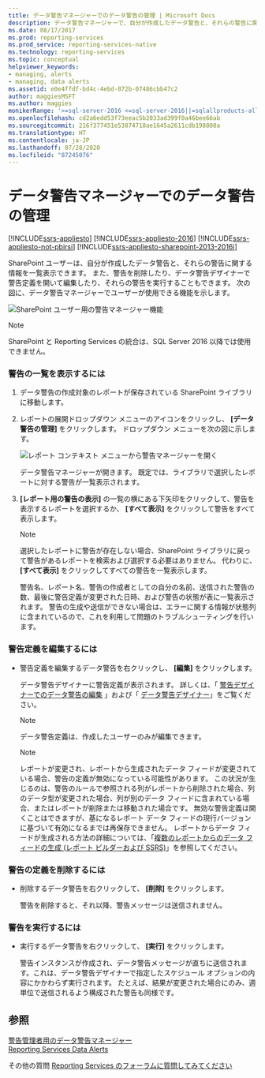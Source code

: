 ```yaml
---
title: データ警告マネージャーでのデータ警告の管理 | Microsoft Docs
description: データ警告マネージャーで、自分が作成したデータ警告と、それらの警告に関する情報を一覧表示する方法について説明します。
ms.date: 08/17/2017
ms.prod: reporting-services
ms.prod_service: reporting-services-native
ms.technology: reporting-services
ms.topic: conceptual
helpviewer_keywords:
- managing, alerts
- managing, data alerts
ms.assetid: e0e4ffdf-bd4c-4ebd-872b-07486cbb47c2
author: maggiesMSFT
ms.author: maggies
monikerRange: '>=sql-server-2016 <=sql-server-2016||=sqlallproducts-allversions'
ms.openlocfilehash: cd2a6edd53f73eeac5b2033ad399f0a46bee66ab
ms.sourcegitcommit: 216f377451e53874718ae1645a2611cdb198808a
ms.translationtype: HT
ms.contentlocale: ja-JP
ms.lasthandoff: 07/28/2020
ms.locfileid: "87245076"
---
```

# <a name="manage-my-data-alerts-in-data-alert-manager"></a>データ警告マネージャーでのデータ警告の管理

[!INCLUDE[ssrs-appliesto](../includes/ssrs-appliesto.md)] [!INCLUDE[ssrs-appliesto-2016](../includes/ssrs-appliesto-2016.md)] [!INCLUDE[ssrs-appliesto-not-pbirsi](../includes/ssrs-appliesto-not-pbirs.md)] [!INCLUDE[ssrs-appliesto-sharepoint-2013-2016i](../includes/ssrs-appliesto-sharepoint-2013-2016.md)]

SharePoint ユーザーは、自分が作成したデータ警告と、それらの警告に関する情報を一覧表示できます。 また、警告を削除したり、データ警告デザイナーで警告定義を開いて編集したり、それらの警告を実行することもできます。 次の図に、データ警告マネージャーでユーザーが使用できる機能を示します。

 ![SharePoint ユーザー用の警告マネージャー機能](../reporting-services/media/rs-alertmanageriw.gif "SharePoint ユーザー用の警告マネージャー機能")

> [!NOTE]
> SharePoint と Reporting Services の統合は、SQL Server 2016 以降では使用できません。

### <a name="to-view-a-list-of-your-alerts"></a>警告の一覧を表示するには  
  
1.  データ警告の作成対象のレポートが保存されている SharePoint ライブラリに移動します。  
  
2.  レポートの展開ドロップダウン メニューのアイコンをクリックし、 **[データ警告の管理]** をクリックします。 ドロップダウン メニューを次の図に示します。  
  
     ![レポート コンテキスト メニューから警告マネージャーを開く](../reporting-services/media/rs-openalertmanager.gif "レポート コンテキスト メニューから警告マネージャーを開く")  
  
     データ警告マネージャーが開きます。 既定では、ライブラリで選択したレポートに対する警告が一覧表示されます。  
  
3.  **[レポート用の警告の表示]** の一覧の横にある下矢印をクリックして、警告を表示するレポートを選択するか、 **[すべて表示]** をクリックして警告をすべて表示します。  
  
    > [!NOTE]  
    >  選択したレポートに警告が存在しない場合、SharePoint ライブラリに戻って警告があるレポートを検索および選択する必要はありません。 代わりに、 **[すべて表示]** をクリックしてすべての警告を一覧表示します。  
  
     警告名、レポート名、警告の作成者としての自分の名前、送信された警告の数、最後に警告定義が変更された日時、および警告の状態が表に一覧表示されます。 警告の生成や送信ができない場合は、エラーに関する情報が状態列に含まれているので、これを利用して問題のトラブルシューティングを行います。  
  
### <a name="to-edit-an-alert-definition"></a>警告定義を編集するには  
  
-   警告定義を編集するデータ警告を右クリックし、 **[編集]** をクリックします。  
  
     データ警告デザイナーに警告定義が表示されます。 詳しくは、「 [警告デザイナーでのデータ警告の編集](../reporting-services/edit-a-data-alert-in-alert-designer.md) 」および「 [データ警告デザイナー](../reporting-services/data-alert-designer.md)」をご覧ください。  
  
    > [!NOTE]  
    >  データ警告定義は、作成したユーザーのみが編集できます。  
  
    > [!NOTE]  
    >  レポートが変更され、レポートから生成されたデータ フィードが変更されている場合、警告の定義が無効になっている可能性があります。 この状況が生じるのは、警告のルールで参照される列がレポートから削除された場合、列のデータ型が変更された場合、列が別のデータ フィードに含まれている場合、またはレポートが削除または移動された場合です。 無効な警告定義は開くことはできますが、基になるレポート データ フィードの現行バージョンに基づいて有効になるまでは再保存できません。 レポートからデータ フィードが生成される方法の詳細については、「[複数のレポートからのデータ フィードの生成 &#40;レポート ビルダーおよび SSRS&#41;](../reporting-services/report-builder/generating-data-feeds-from-reports-report-builder-and-ssrs.md)」を参照してください。  
  
### <a name="to-delete-an-alert-definition"></a>警告の定義を削除するには  
  
-   削除するデータ警告を右クリックして、 **[削除]** をクリックします。  
  
     警告を削除すると、それ以降、警告メッセージは送信されません。  
  
### <a name="to-run-an-alert"></a>警告を実行するには  
  
-   実行するデータ警告を右クリックして、 **[実行]** をクリックします。  
  
     警告インスタンスが作成され、データ警告メッセージが直ちに送信されます。これは、データ警告デザイナーで指定したスケジュール オプションの内容にかかわらず実行されます。 たとえば、結果が変更された場合にのみ、週単位で送信されるよう構成された警告も同様です。  

## <a name="see-also"></a>参照

[警告管理者用のデータ警告マネージャー](../reporting-services/data-alert-manager-for-alerting-administrators.md)   
[Reporting Services Data Alerts](../reporting-services/reporting-services-data-alerts.md)  

その他の質問 [Reporting Services のフォーラムに質問してみてください](https://go.microsoft.com/fwlink/?LinkId=620231)
